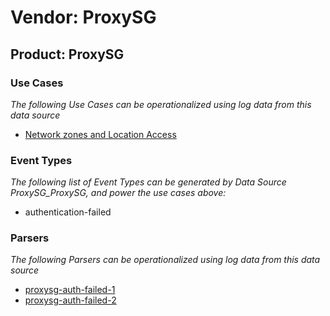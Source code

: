Vendor: ProxySG
===============
Product: ProxySG
----------------

### Use Cases

_The following Use Cases can be operationalized using log data from this data source_

* [Network zones and Location Access](../UseCases/usecase_network_zones_and_location_access.md)


### Event Types

_The following list of Event Types can be generated by Data Source ProxySG_ProxySG, and power the use cases above:_

- authentication-failed


### Parsers

_The following Parsers can be operationalized using log data from this data source_

* [proxysg-auth-failed-1](../Parsers/parserContent_proxysg-auth-failed-1.md)
* [proxysg-auth-failed-2](../Parsers/parserContent_proxysg-auth-failed-2.md)
